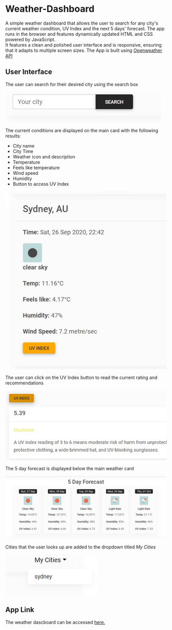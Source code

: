 # Weather-Dashboard

A simple weather dashboard that allows the user to search for any city's current weather condition, UV Index and the next 5 days' forecast.
The app runs in the browser and features dynamically updated HTML and CSS powered by JavaScript.  
It features a clean and polished user interface and is responsive, ensuring that it adapts to multiple screen sizes.
The App is built using [Openweather API](https://openweathermap.org/api)

## User Interface

The user can search for their desired city using the search box 

![Image of search box](/images/search.JPG)

The current conditions are displayed on the main card with the following results:

* City name
* City Time
* Weather icon and description 
* Temperature
* Feels like temperature
* Wind speed
* Humidity
* Button to access UV Index

![Image of main card](/images/current-weather.JPG)

The user can click on the UV Index button to read the current rating and recommendations

![Image of UV Index](/images/UVIndex.JPG)

The 5 day forecast is displayed below the main weather card

![Image of forecast](/images/Forecast.JPG)

Cities that the user looks up are added to the dropdown titled *My Cities*

![Image of dropdown](/images/dropdown.JPG)


## App Link

The weather dascboard can be accessed [here.](https://himanshu-sxna.github.io/weather-dashboard/)